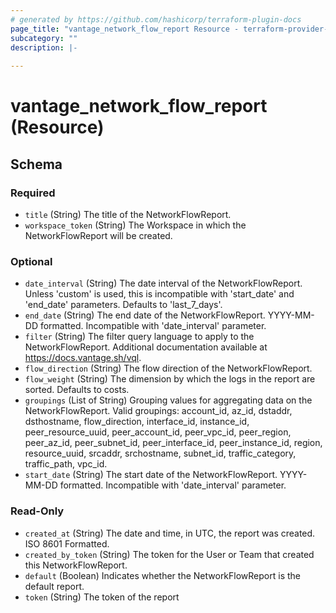 ```yaml
---
# generated by https://github.com/hashicorp/terraform-plugin-docs
page_title: "vantage_network_flow_report Resource - terraform-provider-vantage"
subcategory: ""
description: |-
  
---
```


# vantage_network_flow_report (Resource)





<!-- schema generated by tfplugindocs -->
## Schema

### Required

- `title` (String) The title of the NetworkFlowReport.
- `workspace_token` (String) The Workspace in which the NetworkFlowReport will be created.

### Optional

- `date_interval` (String) The date interval of the NetworkFlowReport. Unless 'custom' is used, this is incompatible with 'start_date' and 'end_date' parameters. Defaults to 'last_7_days'.
- `end_date` (String) The end date of the NetworkFlowReport. YYYY-MM-DD formatted. Incompatible with 'date_interval' parameter.
- `filter` (String) The filter query language to apply to the NetworkFlowReport. Additional documentation available at https://docs.vantage.sh/vql.
- `flow_direction` (String) The flow direction of the NetworkFlowReport.
- `flow_weight` (String) The dimension by which the logs in the report are sorted. Defaults to costs.
- `groupings` (List of String) Grouping values for aggregating data on the NetworkFlowReport. Valid groupings: account_id, az_id, dstaddr, dsthostname, flow_direction, interface_id, instance_id, peer_resource_uuid, peer_account_id, peer_vpc_id, peer_region, peer_az_id, peer_subnet_id, peer_interface_id, peer_instance_id, region, resource_uuid, srcaddr, srchostname, subnet_id, traffic_category, traffic_path, vpc_id.
- `start_date` (String) The start date of the NetworkFlowReport. YYYY-MM-DD formatted. Incompatible with 'date_interval' parameter.

### Read-Only

- `created_at` (String) The date and time, in UTC, the report was created. ISO 8601 Formatted.
- `created_by_token` (String) The token for the User or Team that created this NetworkFlowReport.
- `default` (Boolean) Indicates whether the NetworkFlowReport is the default report.
- `token` (String) The token of the report


